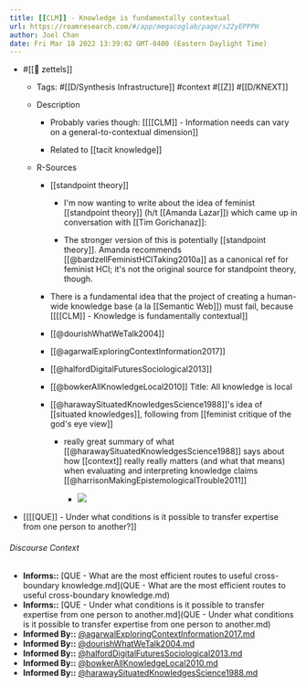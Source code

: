 ```yaml
---
title: [[CLM]] - Knowledge is fundamentally contextual
url: https://roamresearch.com/#/app/megacoglab/page/s22yEPPPH
author: Joel Chan
date: Fri Mar 18 2022 13:39:02 GMT-0400 (Eastern Daylight Time)
---
```


- #[[🌲 zettels]]

    - Tags: #[[D/Synthesis Infrastructure]] #context #[[Z]] #[[D/KNEXT]]

    - Description

        - Probably varies though: [[[[CLM]] - Information needs can vary on a general-to-contextual dimension]]

        - Related to [[tacit knowledge]]

    - R-Sources

        - [[standpoint theory]]

            - I'm now wanting to write about the idea of feminist [[standpoint theory]] (h/t [[Amanda Lazar]]) which came up in conversation with [[Tim Gorichanaz]]:

            - The stronger version of this is potentially [[standpoint theory]]. Amanda recommends [[@bardzellFeministHCITaking2010a]] as a canonical ref for feminist HCI; it's not the original source for standpoint theory, though.

        - There is a fundamental idea that the project of creating a human-wide knowledge base (a la [[Semantic Web]]) must fail, because [[[[CLM]] - Knowledge is fundamentally contextual]]

        - [[@dourishWhatWeTalk2004]]

        - [[@agarwalExploringContextInformation2017]]

        - [[@halfordDigitalFuturesSociological2013]]

        - [[@bowkerAllKnowledgeLocal2010]] Title: All knowledge is local

        - [[@harawaySituatedKnowledgesScience1988]]'s idea of [[situated knowledges]], following from [[feminist critique of the god's eye view]]

            - really great summary of what [[@harawaySituatedKnowledgesScience1988]] says about how [[context]] really really matters (and what that means) when evaluating and interpreting knowledge claims [[@harrisonMakingEpistemologicalTrouble2011]]

                - ![](https://firebasestorage.googleapis.com/v0/b/firescript-577a2.appspot.com/o/imgs%2Fapp%2Fmegacoglab%2FUMEyGlsYop.png?alt=media&token=6d4ce0df-ed3f-4b47-9243-454d2831bb91)
- [[[[QUE]] - Under what conditions is it possible to transfer expertise from one person to another?]]

###### Discourse Context

- **Informs::** [QUE - What are the most efficient routes to useful cross-boundary knowledge.md](QUE - What are the most efficient routes to useful cross-boundary knowledge.md)
- **Informs::** [QUE - Under what conditions is it possible to transfer expertise from one person to another.md](QUE - Under what conditions is it possible to transfer expertise from one person to another.md)
- **Informed By::** [@agarwalExploringContextInformation2017.md](@agarwalExploringContextInformation2017.md)
- **Informed By::** [@dourishWhatWeTalk2004.md](@dourishWhatWeTalk2004.md)
- **Informed By::** [@halfordDigitalFuturesSociological2013.md](@halfordDigitalFuturesSociological2013.md)
- **Informed By::** [@bowkerAllKnowledgeLocal2010.md](@bowkerAllKnowledgeLocal2010.md)
- **Informed By::** [@harawaySituatedKnowledgesScience1988.md](@harawaySituatedKnowledgesScience1988.md)

